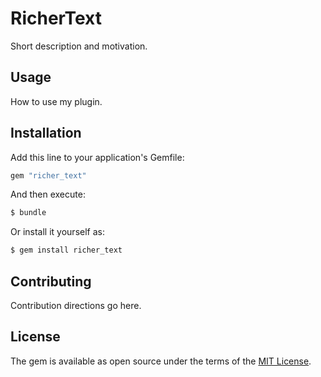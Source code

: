 # RicherText
Short description and motivation.

## Usage
How to use my plugin.

## Installation
Add this line to your application's Gemfile:

```ruby
gem "richer_text"
```

And then execute:
```bash
$ bundle
```

Or install it yourself as:
```bash
$ gem install richer_text
```

## Contributing
Contribution directions go here.

## License
The gem is available as open source under the terms of the [MIT License](https://opensource.org/licenses/MIT).
